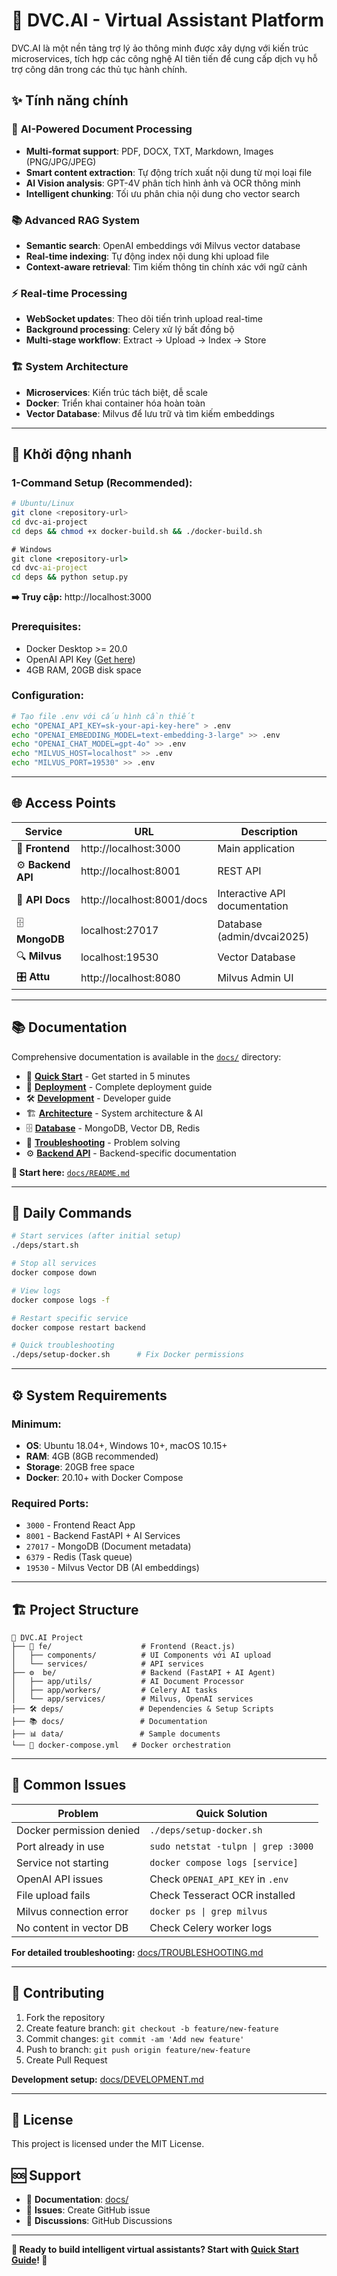 # 🚀 DVC.AI - Virtual Assistant Platform

DVC.AI là một nền tảng trợ lý ảo thông minh được xây dựng với kiến trúc microservices, tích hợp các công nghệ AI tiên tiến để cung cấp dịch vụ hỗ trợ công dân trong các thủ tục hành chính.

## ✨ **Tính năng chính**

### 🤖 **AI-Powered Document Processing**
- **Multi-format support**: PDF, DOCX, TXT, Markdown, Images (PNG/JPG/JPEG)
- **Smart content extraction**: Tự động trích xuất nội dung từ mọi loại file
- **AI Vision analysis**: GPT-4V phân tích hình ảnh và OCR thông minh
- **Intelligent chunking**: Tối ưu phân chia nội dung cho vector search

### 📚 **Advanced RAG System**
- **Semantic search**: OpenAI embeddings với Milvus vector database
- **Real-time indexing**: Tự động index nội dung khi upload file
- **Context-aware retrieval**: Tìm kiếm thông tin chính xác với ngữ cảnh

### ⚡ **Real-time Processing**
- **WebSocket updates**: Theo dõi tiến trình upload real-time
- **Background processing**: Celery xử lý bất đồng bộ
- **Multi-stage workflow**: Extract → Upload → Index → Store

### 🏗️ **System Architecture**
- **Microservices**: Kiến trúc tách biệt, dễ scale
- **Docker**: Triển khai container hóa hoàn toàn  
- **Vector Database**: Milvus để lưu trữ và tìm kiếm embeddings

---

## 🚀 **Khởi động nhanh** 

### **1-Command Setup (Recommended):**
```bash
# Ubuntu/Linux
git clone <repository-url>
cd dvc-ai-project
cd deps && chmod +x docker-build.sh && ./docker-build.sh
```

```cmd
# Windows  
git clone <repository-url>
cd dvc-ai-project
cd deps && python setup.py
```

**➡️ Truy cập:** http://localhost:3000

### **Prerequisites:**
- Docker Desktop >= 20.0
- OpenAI API Key ([Get here](https://platform.openai.com/api-keys))
- 4GB RAM, 20GB disk space

### **Configuration:**
```bash
# Tạo file .env với cấu hình cần thiết
echo "OPENAI_API_KEY=sk-your-api-key-here" > .env
echo "OPENAI_EMBEDDING_MODEL=text-embedding-3-large" >> .env
echo "OPENAI_CHAT_MODEL=gpt-4o" >> .env
echo "MILVUS_HOST=localhost" >> .env
echo "MILVUS_PORT=19530" >> .env
```

---

## 🌐 **Access Points**

| Service | URL | Description |
|---------|-----|-------------|
| 🎨 **Frontend** | http://localhost:3000 | Main application |
| ⚙️ **Backend API** | http://localhost:8001 | REST API |
| 📖 **API Docs** | http://localhost:8001/docs | Interactive API documentation |
| 🗄️ **MongoDB** | localhost:27017 | Database (admin/dvcai2025) |
| 🔍 **Milvus** | localhost:19530 | Vector Database |
| 🎛️ **Attu** | http://localhost:8080 | Milvus Admin UI |

---

## 📚 **Documentation**

Comprehensive documentation is available in the [`docs/`](docs/) directory:

- 🚀 **[Quick Start](docs/QUICK_START.md)** - Get started in 5 minutes
- 🐳 **[Deployment](docs/DEPLOYMENT.md)** - Complete deployment guide  
- 🛠️ **[Development](docs/DEVELOPMENT.md)** - Developer guide
- 🏗️ **[Architecture](docs/ARCHITECTURE.md)** - System architecture & AI
- 🗄️ **[Database](docs/DATABASE.md)** - MongoDB, Vector DB, Redis
- 🔧 **[Troubleshooting](docs/TROUBLESHOOTING.md)** - Problem solving
- ⚙️ **[Backend API](be/README.md)** - Backend-specific documentation

**📖 Start here:** [`docs/README.md`](docs/README.md)

---

## 🔧 **Daily Commands**

```bash
# Start services (after initial setup)
./deps/start.sh

# Stop all services  
docker compose down

# View logs
docker compose logs -f

# Restart specific service
docker compose restart backend

# Quick troubleshooting  
./deps/setup-docker.sh      # Fix Docker permissions
```

---

## ⚙️ **System Requirements**

### **Minimum:**
- **OS**: Ubuntu 18.04+, Windows 10+, macOS 10.15+
- **RAM**: 4GB (8GB recommended)
- **Storage**: 20GB free space
- **Docker**: 20.10+ with Docker Compose

### **Required Ports:**
- `3000` - Frontend React App
- `8001` - Backend FastAPI + AI Services
- `27017` - MongoDB (Document metadata)
- `6379` - Redis (Task queue)
- `19530` - Milvus Vector DB (AI embeddings)

---

## 🏗️ **Project Structure**

```
📁 DVC.AI Project
├── 🎨 fe/                    # Frontend (React.js)
│   ├── components/          # UI Components với AI upload
│   └── services/            # API services
├── ⚙️  be/                   # Backend (FastAPI + AI Agent)
│   ├── app/utils/           # AI Document Processor
│   ├── app/workers/         # Celery AI tasks
│   └── app/services/        # Milvus, OpenAI services
├── 🛠️ deps/                 # Dependencies & Setup Scripts
├── 📚 docs/                 # Documentation
├── 📊 data/                 # Sample documents
└── 🐳 docker-compose.yml   # Docker orchestration
```

---

## 🔧 **Common Issues**

| Problem | Quick Solution |
|---------|---------------|
| Docker permission denied | `./deps/setup-docker.sh` |
| Port already in use | `sudo netstat -tulpn \| grep :3000` |
| Service not starting | `docker compose logs [service]` |
| OpenAI API issues | Check `OPENAI_API_KEY` in `.env` |
| File upload fails | Check Tesseract OCR installed |
| Milvus connection error | `docker ps \| grep milvus` |
| No content in vector DB | Check Celery worker logs |

**For detailed troubleshooting:** [docs/TROUBLESHOOTING.md](docs/TROUBLESHOOTING.md)

---

## 🤝 **Contributing**

1. Fork the repository
2. Create feature branch: `git checkout -b feature/new-feature`
3. Commit changes: `git commit -am 'Add new feature'`
4. Push to branch: `git push origin feature/new-feature`
5. Create Pull Request

**Development setup:** [docs/DEVELOPMENT.md](docs/DEVELOPMENT.md)

---

## 📄 **License**

This project is licensed under the MIT License.

## 🆘 **Support**

- 📖 **Documentation**: [docs/](docs/)
- 🔧 **Issues**: Create GitHub issue
- 💬 **Discussions**: GitHub Discussions

---

**🎉 Ready to build intelligent virtual assistants? Start with [Quick Start Guide](docs/QUICK_START.md)! 🚀**